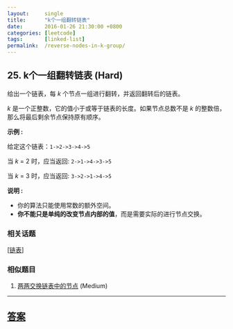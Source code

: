 ```yaml
---
layout:     single
title:      "k个一组翻转链表"
date:       2016-01-26 21:30:00 +0800
categories: [leetcode]
tags:       [linked-list]
permalink:  /reverse-nodes-in-k-group/
---
```


## 25. k个一组翻转链表 (Hard)

<p>给出一个链表，每&nbsp;<em>k&nbsp;</em>个节点一组进行翻转，并返回翻转后的链表。</p>

<p><em>k&nbsp;</em>是一个正整数，它的值小于或等于链表的长度。如果节点总数不是&nbsp;<em>k&nbsp;</em>的整数倍，那么将最后剩余节点保持原有顺序。</p>

<p><strong>示例 :</strong></p>

<p>给定这个链表：<code>1-&gt;2-&gt;3-&gt;4-&gt;5</code></p>

<p>当&nbsp;<em>k&nbsp;</em>= 2 时，应当返回: <code>2-&gt;1-&gt;4-&gt;3-&gt;5</code></p>

<p>当&nbsp;<em>k&nbsp;</em>= 3 时，应当返回: <code>3-&gt;2-&gt;1-&gt;4-&gt;5</code></p>

<p><strong>说明 :</strong></p>

<ul>
	<li>你的算法只能使用常数的额外空间。</li>
	<li><strong>你不能只是单纯的改变节点内部的值</strong>，而是需要实际的进行节点交换。</li>
</ul>

### 相关话题
  [[链表](https://github.com/openset/leetcode/tree/master/tag/linked-list/README.md)]

### 相似题目
  1. [两两交换链表中的节点](/swap-nodes-in-pairs) (Medium)

---

## [答案](https://github.com/openset/leetcode/tree/master/problems/reverse-nodes-in-k-group)
